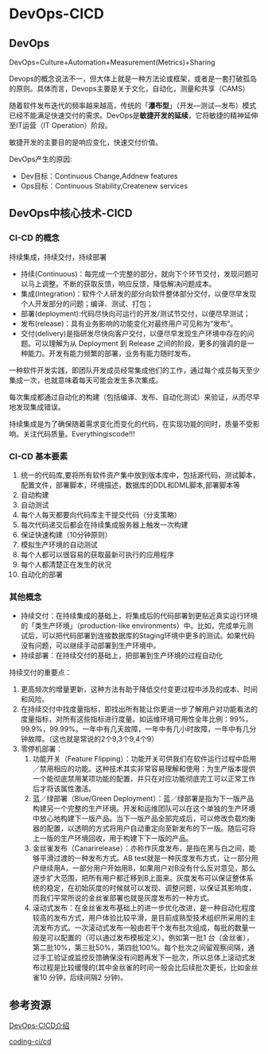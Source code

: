 # DevOps-CICD

## DevOps

DevOps=Culture+Automation+Measurement(Metrics)+Sharing

Devops的概念说法不一，但大体上就是一种方法论或框架，或者是一套打破孤岛的原则。具体而言，Devops主要是关于文化，自动化，测量和共享（CAMS）

随着软件发布迭代的频率越来越高，传统的「**瀑布型**」（开发—测试—发布）模式已经不能满足快速交付的需求。DevOps是**敏捷开发的延续**，它将敏捷的精神延伸至IT运营（IT Operation）阶段。

敏捷开发的主要目的是响应变化，快速交付价值。

DevOps产生的原因:

* Dev目标：Continuous Change,Addnew features
* Ops目标：Continuous Stability,Createnew services

## DevOps中核心技术-CICD

### CI-CD 的概念

持续集成，持续交付，持续部署

* 持续(Continuous)：每完成一个完整的部分，就向下个环节交付，发现问题可以马上调整。不断的获取反馈，响应反馈，降低解决问题成本。
* 集成(Integration)：软件个人研发的部分向软件整体部分交付，以便尽早发现个人开发部分的问题；编译、测试、打包；
* 部署(deployment):代码尽快向可运行的开发/测试节交付，以便尽早测试；
* 发布(release)：具有业务影响的功能变化对最终用户可见称为“发布”。
* 交付(delivery)是指研发尽快向客户交付，以便尽早发现生产环境中存在的问题。可以理解为从 Deployment 到 Release 之间的阶段，更多的强调的是一种能力。开发有能力频繁的部署，业务有能力随时发布。

一种软件开发实践，即团队开发成员经常集成他们的工作，通过每个成员每天至少集成一次，也就意味着每天可能会发生多次集成。

每次集成都通过自动化的构建（包括编译、发布、自动化测试）来验证，从而尽早地发现集成错误。

持续集成是为了确保随着需求变化而变化的代码，在实现功能的同时，质量不受影响。关注代码质量。Everythingiscode!!!

### CI-CD 基本要素

1. 统一的代码库,要将所有软件资产集中放到版本库中，包括源代码，测试脚本，配置文件，部署脚本，环境描述，数据库的DDL和DML脚本,部署脚本等
2. 自动构建
3. 自动测试
4. 每个人每天都要向代码库主干提交代码（分支策略）
5. 每次代码递交后都会在持续集成服务器上触发一次构建
6. 保证快速构建（10分钟原则）
7. 模拟生产环境的自动测试
8. 每个人都可以很容易的获取最新可执行的应用程序
9. 每个人都清楚正在发生的状况
10. 自动化的部署

### 其他概念

* 持续交付：在持续集成的基础上，将集成后的代码部署到更贴近真实运行环境的「类生产环境」（production-like environments）中。比如，完成单元测试后，可以把代码部署到连接数据库的Staging环境中更多的测试。如果代码没有问题，可以继续手动部署到生产环境中。
* 持续部署：在持续交付的基础上，把部署到生产环境的过程自动化

持续交付的重要点：

1. 更高频次的增量更新，这种方法有助于降低交付变更过程中涉及的成本、时间和风险。
2. 在持续交付中找度量指标，即找出所有能让你更进一步了解用户对功能看法的度量指标，对所有这些指标进行度量。如运维环境可用性全年比例：99%，99.9%，99.99%。一年中有几天故障，一年中有几小时故障，一年中有几分钟故障。（这也就是常说的2个9,3个9,4个9）
3. 零停机部署：
   1. 功能开关（Feature Flipping）：功能开关可供我们在软件运行过程中启用／禁用相应的功能。这种技术其实非常容易理解和使用：为生产版本提供一个能彻底禁用某项功能的配置，并只在对应功能彻底完工可以正常工作后才将该属性激活。
   2. 蓝／绿部署（Blue/Green Deployment）：蓝／绿部署是指为下一版产品构建另一个完整的生产环境。开发和运维团队可以在这个单独的生产环境中放心地构建下一版产品。当下一版产品全部完成后，可以修改负载均衡器的配置，以透明的方式将用户自动重定向至新发布的下一版。随后可将上一版的生产环境回收，用于构建下下一版的产品。
   3. 金丝雀发布（Canarirelease）：亦称作灰度发布，是指在黑与白之间，能够平滑过渡的一种发布方式。AB test就是一种灰度发布方式，让一部分用户继续用A，一部分用户开始用B，如果用户对B没有什么反对意见，那么逐步扩大范围，把所有用户都迁移到B上面来。灰度发布可以保证整体系统的稳定，在初始灰度的时候就可以发现、调整问题，以保证其影响度，而我们平常所说的金丝雀部署也就是灰度发布的一种方式。
   4. 滚动式发布：在金丝雀发布基础上的进一步优化改进，是一种自动化程度较高的发布方式，用户体验比较平滑，是目前成熟型技术组织所采用的主流发布方式。一次滚动式发布一般由若干个发布批次组成，每批的数量一般是可以配置的（可以通过发布模板定义）。例如第一批1 台（金丝雀），第二批10%，第三批50%，第四批100%。每个批次之间留观察间隔，通过手工验证或监控反馈确保没有问题再发下一批次，所以总体上滚动式发布过程是比较缓慢的(其中金丝雀的时间一般会比后续批次更长，比如金丝雀10 分钟，后续间隔2 分钟)。

## 参考资源

[DevOps-CICD介绍](res/cicd.pdf)

[coding-ci/cd](https://dev.tencent.com/help/knowledge-base/how-to-use-ci#agents)
